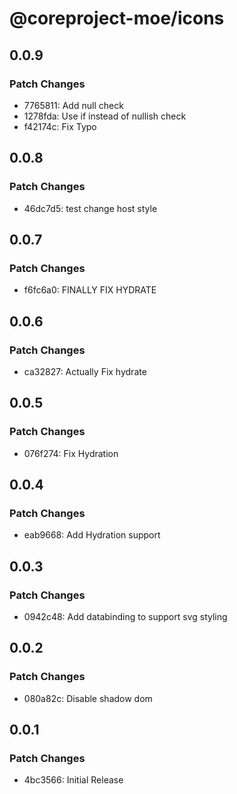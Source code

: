 # @coreproject-moe/icons

## 0.0.9

### Patch Changes

-   7765811: Add null check
-   1278fda: Use if instead of nullish check
-   f42174c: Fix Typo

## 0.0.8

### Patch Changes

-   46dc7d5: test change host style

## 0.0.7

### Patch Changes

-   f6fc6a0: FINALLY FIX HYDRATE

## 0.0.6

### Patch Changes

-   ca32827: Actually Fix hydrate

## 0.0.5

### Patch Changes

-   076f274: Fix Hydration

## 0.0.4

### Patch Changes

-   eab9668: Add Hydration support

## 0.0.3

### Patch Changes

-   0942c48: Add databinding to support svg styling

## 0.0.2

### Patch Changes

-   080a82c: Disable shadow dom

## 0.0.1

### Patch Changes

-   4bc3566: Initial Release

